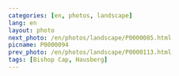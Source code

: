 ```yaml
---
categories: [en, photos, landscape]
lang: en
layout: photo
next_photo: /en/photos/landscape/P0000085.html
picname: P0000094
prev_photo: /en/photos/landscape/P0000113.html
tags: [Bishop Cap, Hausberg]
---
```

